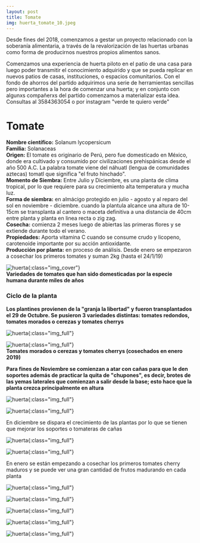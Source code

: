 ```yaml
---
layout: post
title: Tomate
img: huerta_tomate_10.jpeg
---
```


Desde fines del 2018, comenzamos a gestar un proyecto relacionado con la soberanía alimentaria, a través de la revalorización de las huertas urbanas como forma de producirnos nuestros propios alimentos sanos.

Comenzamos una experiencia de huerta piloto en el patio de una casa para luego poder transmitir el conocimiento adquirido y que se pueda replicar en nuevos patios de casas, instituciones, o espacios comunitarios. Con el fondo de ahorros del partido adquirimos una serie de herramientas sencillas pero importantes a la hora de comenzar una huerta; y en conjunto con algunxs compañerxs del partido comenzamos a materializar esta idea.  
Consultas al 3584363054 o por instagram "verde te quiero verde"

# Tomate

__Nombre científico:__ Solanum lycopersicum  
__Familia:__ Solanaceas  
__Origen:__ El tomate es originario de Perú, pero fue domesticado en México, donde era cultivado y consumido por civilizaciones prehispánicas desde el año 500 A.C. La palabra tomate viene del náhuatl (lengua de comunidades aztecas) tomatl que significa "el fruto hinchado".  
__Momento de Siembra:__ Entre Julio y Diciembre, es una planta de clima tropical, por lo que requiere para su crecimiento alta temperatura y mucha luz.  
__Forma de siembra:__ en almácigo protegido en julio - agosto y al reparo del sol en noviembre - diciembre. cuando la plantula alcance una altura de 10-15cm se transplanta al cantero o maceta definitiva a una distancia de 40cm entre planta y planta en linea recta o zig zag.  
__Cosecha:__ comienza 2 meses luego de abiertas las primeras flores y se extiende durante todo el verano.  
__Propiedades:__ Aporta vitamina C cuando se consume crudo y licopeno, carotenoide importante por su acción antioxidante.  
__Producción por planta:__ en proceso de análisis. Desde enero se empezaron a cosechar los primeros tomates y suman 2kg (hasta el 24/1/19)

![huerta]({{site.baseurl}}/img/huerta_tomates_1.jpg){:class="img_cover"}  
__Variedades de tomates que han sido domesticadas por la especie humana durante miles de años__

### Ciclo de la planta

__Los plantines provienen de la "granja la libertad" y fueron transplantados el 29 de Octubre. Se pusieron 3 variedades distintas: tomates redondos, tomates morados o cerezas y tomates cherrys__

![huerta]({{site.baseurl}}/img/huerta_octubre_29_5.jpeg){:class="img_full"}

![huerta]({{site.baseurl}}/img/huerta_tomate_11.jpg){:class="img_full"}  
__Tomates morados o cerezas y tomates cherrys (cosechados en enero 2019)__

__Para fines de Noviembre se comienzan a atar con cañas para que le den soportes además de practicar la quita de "chupones", es decir, brotes de las yemas laterales que comienzan a salir desde la base; esto hace que la planta crezca principalmente en altura__

![huerta]({{site.baseurl}}/img/huerta_tomate.jpeg){:class="img_full"}

![huerta]({{site.baseurl}}/img/huerta_tomate_2.jpeg){:class="img_full"}

En diciembre se dispara el crecimiento de las plantas por lo que se tienen que mejorar los soportes o tomateras de cañas

![huerta]({{site.baseurl}}/img/huerta_tomate_4.jpg){:class="img_full"}

![huerta]({{site.baseurl}}/img/huerta_tomate_3.jpg){:class="img_full"}

En enero se están empezando a cosechar los primeros tomates cherry maduros y se puede ver una gran cantidad de frutos madurando en cada planta

![huerta]({{site.baseurl}}/img/huerta_tomate_5.jpg){:class="img_full"}

![huerta]({{site.baseurl}}/img/huerta_tomate_6.jpg){:class="img_full"}

![huerta]({{site.baseurl}}/img/huerta_tomate_9.jpg){:class="img_full"}

![huerta]({{site.baseurl}}/img/huerta_tomate_7.jpg){:class="img_full"}

![huerta]({{site.baseurl}}/img/huerta_tomate_8.jpg){:class="img_full"}
